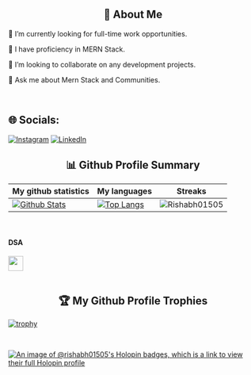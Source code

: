 
<h2 align="center">💫 About Me</h2>



🔭 I’m currently looking for full-time work opportunities.

🌱 I have proficiency in MERN Stack.

👯 I’m looking to collaborate on any development projects.

💬 Ask me about Mern Stack and Communities.

<br>


## 🌐 Socials:
[![Instagram](https://img.shields.io/badge/Instagram-%23E4405F.svg?logo=Instagram&logoColor=white)](https://instagram.com/rishabh_bhatnagar001) [![LinkedIn](https://img.shields.io/badge/LinkedIn-%230077B5.svg?logo=linkedin&logoColor=white)](https://www.linkedin.com/in/rishabh-bhatnagar-2b3824207/)


<!-- Statsistics -->
<p align="center">
  <h2 align="center">📊 Github Profile Summary</h2>

  |My github statistics|My languages|Streaks|
  |-|-|-|
  |[![ Github Stats](https://github-readme-stats.vercel.app/api?username=Rishabh01505&show_icons=true&locale=en&theme=dark&hide_title=true)](https://github.com/Rishabh01505)|[![Top Langs](https://github-readme-stats.vercel.app/api/top-langs?username=Rishabh01505&show_icons=true&locale=en&theme=dark&layout=compact&hide_title=true)](https://github.com/Rishabh01505)|![Rishabh01505](https://github-readme-streak-stats.herokuapp.com/?user=Rishabh01505&theme=dark)

</p>
<br>

<h4>DSA </h4>

<section> 
  <a href="https://leetcode.com/Rishabh_Bhatnagar01/" target="_blank">
    <img src="https://cdn.iconscout.com/icon/free/png-256/free-leetcode-3521542-2944960.png?f=webp&w=256" height="30" width="30">
  </a>
</section>

<br>

<!-- Trophies -->
<h2 align="center">🏆 My Github Profile Trophies</h2>
  
[![trophy](https://github-profile-trophy.vercel.app/?username=Rishabh01505&theme=radical&margin-w=40&margin-h=40)](https://github.com/Rishabh01505)

<br>

[![An image of @rishabh01505's Holopin badges, which is a link to view their full Holopin profile](https://holopin.me/rishabh01505)](https://holopin.io/@rishabh01505)

